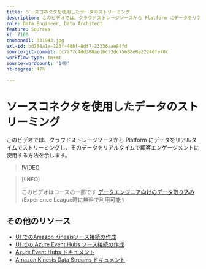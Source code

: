 ```yaml
---
title: ソースコネクタを使用したデータのストリーミング
description: このビデオでは、クラウドストレージソースから Platform にデータをリアルタイムでストリーミングし、そのデータをリアルタイムで顧客エンゲージメントに使用する方法を示します。
role: Data Engineer, Data Architect
feature: Sources
kt: 7100
thumbnail: 331943.jpg
exl-id: bd788a1e-123f-488f-8df7-23336aae88fd
source-git-commit: cc7a77c4dd380ae1bc23dc75608e8e2224dfe78c
workflow-type: tm+mt
source-wordcount: '140'
ht-degree: 47%

---
```


# ソースコネクタを使用したデータのストリーミング

このビデオでは、クラウドストレージソースから Platform にデータをリアルタイムでストリーミングし、そのデータをリアルタイムで顧客エンゲージメントに使用する方法を示します。


>[!VIDEO](https://video.tv.adobe.com/v/331943?quality=12&learn=on)

>[!INFO]
>
> このビデオはコースの一部です [データエンジニア向けのデータ取り込み](https://experienceleague.adobe.com/?recommended=ExperiencePlatform-D-1-2020.1.dataingestion?lang=ja)(Experience League時に無料で利用可能 )

## その他のリソース

* [UI でのAmazon Kinesisソース接続の作成](https://experienceleague.adobe.com/docs/experience-platform/sources/ui-tutorials/create/cloud-storage/kinesis.html)
* [UI での Azure Event Hubs ソース接続の作成](https://experienceleague.adobe.com/docs/experience-platform/sources/ui-tutorials/create/cloud-storage/eventhub.html)
* [Azure Event Hubs ドキュメント](https://docs.microsoft.com/en-us/azure/event-hubs/)
* [Amazon Kinesis Data Streams ドキュメント](https://docs.aws.amazon.com/kinesis/index.html)
